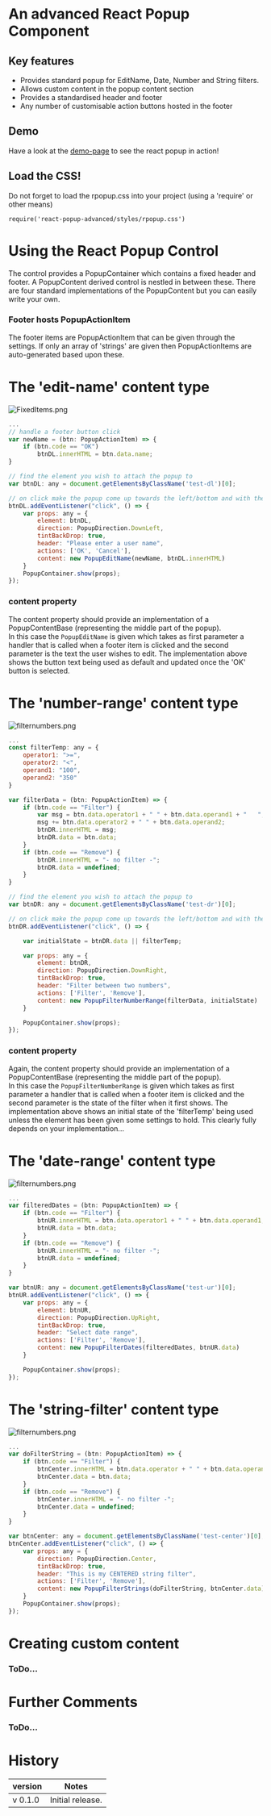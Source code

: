 
# An advanced React Popup Component 
## Key features
* Provides standard popup for EditName, Date, Number and String filters.
* Allows custom content in the popup content section
* Provides a standardised header and footer
* Any number of customisable action buttons hosted in the footer 


## Demo
Have a look at the [demo-page](http://www.reactpopup.marcelheeremans.com) to see the react popup in action!


## **Load the CSS!**
Do not forget to load the rpopup.css into your project (using a 'require' or other means)

`require('react-popup-advanced/styles/rpopup.css')`


# Using the React Popup Control
The control provides a PopupContainer which contains a fixed header and footer. A PopupContent derived control is nestled in between these. There are four standard implementations of the PopupContent but you can easily write your own.
### Footer hosts PopupActionItem
The footer items are PopupActionItem that can be given through the settings.  If only an array of 'strings' are given then PopupActionItems are auto-generated based upon these.

# The 'edit-name' content type 

![FixedItems.png](http://www.marcelheeremans.com/reactpopup/pics/editname.PNG)
```javascript
...
// handle a footer button click
var newName = (btn: PopupActionItem) => {
    if (btn.code == "OK")
        btnDL.innerHTML = btn.data.name;
}

// find the element you wish to attach the popup to
var btnDL: any = document.getElementsByClassName('test-dl')[0];

// on click make the popup come up towards the left/bottom and with the following settings...
btnDL.addEventListener("click", () => {
    var props: any = {
        element: btnDL,
        direction: PopupDirection.DownLeft,
        tintBackDrop: true,
        header: "Please enter a user name",
        actions: ['OK', 'Cancel'],
        content: new PopupEditName(newName, btnDL.innerHTML)
    }
    PopupContainer.show(props);
});
```

### content property
The content property should provide an implementation of a PopupContentBase (representing the middle part of the popup).  
In this case the `PopupEditName` is given which takes as first parameter a handler that is called when a footer item is clicked and the second parameter is the text the user wishes to edit.
The implementation above shows the button text being used as default and updated once the 'OK' button is selected.



# The 'number-range' content type 

![filternumbers.png](http://www.marcelheeremans.com/reactpopup/pics/number-range-filter.PNG)
```javascript
...
const filterTemp: any = {
    operator1: ">=",
    operator2: "<",
    operand1: "100",
    operand2: "350"
}

var filterData = (btn: PopupActionItem) => {
    if (btn.code == "Filter") {
        var msg = btn.data.operator1 + " " + btn.data.operand1 + "   ";
        msg += btn.data.operator2 + " " + btn.data.operand2;
        btnDR.innerHTML = msg;
        btnDR.data = btn.data;
    }
    if (btn.code == "Remove") {
        btnDR.innerHTML = "- no filter -";
        btnDR.data = undefined;
    }
}

// find the element you wish to attach the popup to
var btnDR: any = document.getElementsByClassName('test-dr')[0];

// on click make the popup come up towards the left/bottom and with the following settings...
btnDR.addEventListener("click", () => {

    var initialState = btnDR.data || filterTemp;

    var props: any = {
        element: btnDR,
        direction: PopupDirection.DownRight,
        tintBackDrop: true,
        header: "Filter between two numbers",
        actions: ['Filter', 'Remove'],
        content: new PopupFilterNumberRange(filterData, initialState)
    }

    PopupContainer.show(props);
});
```

### content property
Again, the content property should provide an implementation of a PopupContentBase (representing the middle part of the popup).  
In this case the `PopupFilterNumberRange` is given which takes as first parameter a handler that is called when a footer item is clicked and the second parameter is the state of the filter when it first shows.
The implementation above shows an initial state of the 'filterTemp' being used unless the element has been given some settings to hold. This clearly fully depends on your implementation...



# The 'date-range' content type 

![filternumbers.png](http://www.marcelheeremans.com/reactpopup/pics/date-range-filter.PNG)
```javascript
...
var filteredDates = (btn: PopupActionItem) => {
    if (btn.code == "Filter") {
        btnUR.innerHTML = btn.data.operator1 + " " + btn.data.operand1;
        btnUR.data = btn.data;
    }
    if (btn.code == "Remove") {
        btnUR.innerHTML = "- no filter -";
        btnUR.data = undefined;
    }
}

var btnUR: any = document.getElementsByClassName('test-ur')[0];
btnUR.addEventListener("click", () => {
    var props: any = {
        element: btnUR,
        direction: PopupDirection.UpRight,
        tintBackDrop: true,
        header: "Select date range",
        actions: ['Filter', 'Remove'],
        content: new PopupFilterDates(filteredDates, btnUR.data)
    }

    PopupContainer.show(props);
});
```


# The 'string-filter' content type 

![filternumbers.png](http://www.marcelheeremans.com/reactpopup/pics/string-filter.PNG)
```javascript
...
var doFilterString = (btn: PopupActionItem) => {
    if (btn.code == "Filter") {
        btnCenter.innerHTML = btn.data.operator + " " + btn.data.operand
        btnCenter.data = btn.data;
    }
    if (btn.code == "Remove") {
        btnCenter.innerHTML = "- no filter -";
        btnCenter.data = undefined;
    }
}

var btnCenter: any = document.getElementsByClassName('test-center')[0];
btnCenter.addEventListener("click", () => {
    var props: any = {
        direction: PopupDirection.Center,
        tintBackDrop: true,
        header: "This is my CENTERED string filter",
        actions: ['Filter', 'Remove'],
        content: new PopupFilterStrings(doFilterString, btnCenter.data)
    }
    PopupContainer.show(props);
});
```

# Creating custom content
### ToDo...

# Further Comments
### ToDo...


# History

|version | Notes |
| ---- | ------ |
v 0.1.0 | Initial release.


